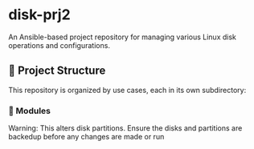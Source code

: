 # disk-prj2

An Ansible-based project repository for managing various Linux disk operations and configurations.

## 📁 Project Structure

This repository is organized by use cases, each in its own subdirectory:


### 📂 Modules

Warning: This alters disk partitions. Ensure the disks and partitions are backedup before any changes are made or run
